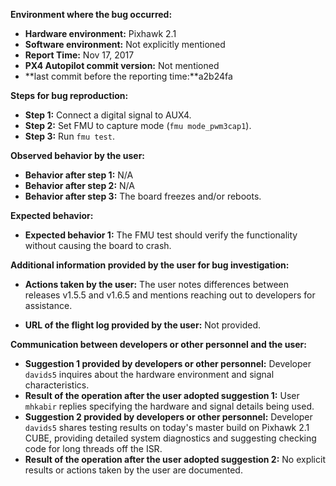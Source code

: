 **Environment where the bug occurred:**

- **Hardware environment:** Pixhawk 2.1
- **Software environment:** Not explicitly mentioned
- **Report Time:** Nov 17, 2017
- **PX4 Autopilot commit version:** Not mentioned
- **last commit before the reporting time:**a2b24fa

**Steps for bug reproduction:**

- **Step 1:** Connect a digital signal to AUX4.
- **Step 2:** Set FMU to capture mode (`fmu mode_pwm3cap1`).
- **Step 3:** Run `fmu test`.

**Observed behavior by the user:**

- **Behavior after step 1:** N/A
- **Behavior after step 2:** N/A
- **Behavior after step 3:** The board freezes and/or reboots.

**Expected behavior:**

- **Expected behavior 1:** The FMU test should verify the functionality without causing the board to crash.

**Additional information provided by the user for bug investigation:**

- **Actions taken by the user:** The user notes differences between releases v1.5.5 and v1.6.5 and mentions reaching out to developers for assistance.
  
- **URL of the flight log provided by the user:** Not provided.

**Communication between developers or other personnel and the user:**

- **Suggestion 1 provided by developers or other personnel:** Developer `davids5` inquires about the hardware environment and signal characteristics.
- **Result of the operation after the user adopted suggestion 1:** User `mhkabir` replies specifying the hardware and signal details being used.
- **Suggestion 2 provided by developers or other personnel:** Developer `davids5` shares testing results on today's master build on Pixhawk 2.1 CUBE, providing detailed system diagnostics and suggesting checking code for long threads off the ISR.
- **Result of the operation after the user adopted suggestion 2:** No explicit results or actions taken by the user are documented.
